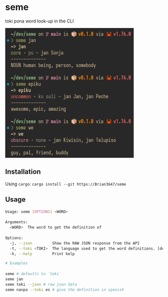 # seme

toki pona word look-up in the CLI

![usage image](.github/example.png)

## Installation

Using `cargo`: `cargo install --git https://Brian3647/seme`

## Usage

```sh
Usage: seme [OPTIONS] <WORD>

Arguments:
  <WORD>  The word to get the definition of

Options:
  -j, --json         Show the RAW JSON response from the API
  -t, --toki <TOKI>  The language used to get the word definitions. [default: en]
  -h, --help         Print help
```

```sh
# Examples

seme # defaults to `toki`
seme jan
seme toki --json # raw json data
seme nanpa --toki es # give the definition in spanish
```
